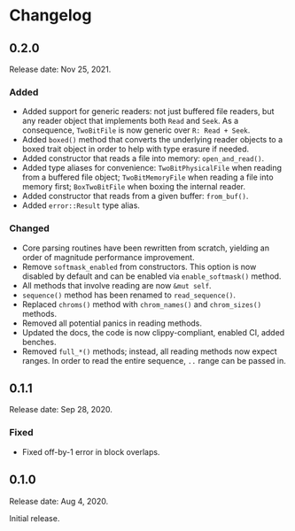 # Changelog

## 0.2.0

Release date: Nov 25, 2021.

### Added

- Added support for generic readers: not just buffered file readers, but
  any reader object that implements both `Read` and `Seek`. As a consequence,
  `TwoBitFile` is now generic over `R: Read + Seek`.
- Added `boxed()` method that converts the underlying reader objects to a boxed
  trait object in order to help with type erasure if needed.
- Added constructor that reads a file into memory: `open_and_read()`.
- Added type aliases for convenience: `TwoBitPhysicalFile` when reading from a
  buffered file object; `TwoBitMemoryFile` when reading a file into memory first;
  `BoxTwoBitFile` when boxing the internal reader.
- Added constructor that reads from a given buffer: `from_buf()`.
- Added `error::Result` type alias.

### Changed

- Core parsing routines have been rewritten from scratch, yielding an order
  of magnitude performance improvement.
- Remove `softmask_enabled` from constructors. This option is now disabled by
  default and can be enabled via `enable_softmask()` method.
- All methods that involve reading are now `&mut self`.
- `sequence()` method has been renamed to `read_sequence()`.
- Replaced `chroms()` method with `chrom_names()` and `chrom_sizes()` methods.
- Removed all potential panics in reading methods.
- Updated the docs, the code is now clippy-compliant, enabled CI, added benches.
- Removed `full_*()` methods; instead, all reading methods now expect ranges.
  In order to read the entire sequence, `..` range can be passed in.

## 0.1.1

Release date: Sep 28, 2020.

### Fixed

- Fixed off-by-1 error in block overlaps.

## 0.1.0

Release date: Aug 4, 2020.

Initial release.
